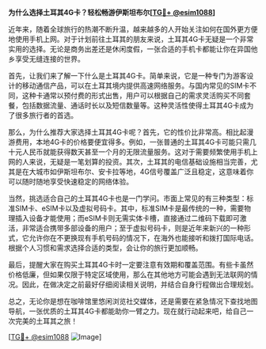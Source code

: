 **为什么选择土耳其4G卡？轻松畅游伊斯坦布尔[[TG💪+ @esim1088](https://t.me/s/esim1088)]**

近年来，随着全球旅行的热潮不断升温，越来越多的人开始关注如何在国外更方便地使用手机上网。对于计划前往土耳其的朋友来说，土耳其4G卡无疑是一个非常实用的选择。无论是商务出差还是休闲度假，一张合适的手机卡都能让你在异国他乡享受无缝连接的世界。

首先，让我们来了解一下什么是土耳其4G卡。简单来说，它是一种专门为游客设计的移动通信产品，可以在土耳其境内提供高速网络服务。与国内常见的SIM卡不同，这种卡通常以预付费的形式出售，用户可以根据自己的需求灵活购买不同套餐，包括数据流量、通话时长以及短信数量等。这种灵活性使得土耳其4G卡成为了很多旅行者的首选。

那么，为什么推荐大家选择土耳其4G卡呢？首先，它的性价比非常高。相比起漫游费用，本地4G卡的价格要便宜得多。例如，一张普通的土耳其4G卡可能只需几十元人民币就能获得数天甚至一个月的无限流量服务。这对于需要频繁使用手机上网的人来说，无疑是一笔划算的投资。其次，土耳其的电信基础设施相当完善，尤其是在大城市如伊斯坦布尔、安卡拉等地，4G信号覆盖广泛且稳定，这意味着你可以随时随地享受快速稳定的网络体验。

当然，挑选适合自己的土耳其4G卡也是一门学问。市面上常见的有三种类型：标准SIM卡、eSIM卡以及虚拟号码卡。其中，标准SIM卡是最传统的一种，需要物理插入设备才能使用；而eSIM卡则无需实体卡槽，直接通过二维码下载即可激活，非常适合携带多部设备的用户；至于虚拟号码卡，则是近年来新兴的一种形式，它允许你在不更换现有手机号码的情况下，在海外也能接听和拨打国际电话。根据个人习惯和需求选择合适的类型，会让你的旅行更加顺畅。

最后，提醒大家在购买土耳其4G卡时一定要注意有效期和覆盖范围。有些卡虽然价格低廉，但如果仅限于特定区域使用，那么在其他地方可能会遇到无法联网的情况。因此，在做决定之前最好仔细阅读相关说明，并结合自身行程做出合理规划。

总之，无论你是想在咖啡馆里悠闲浏览社交媒体，还是需要在紧急情况下查找地图导航，一张优质的土耳其4G卡都能助你一臂之力。现在就行动起来吧，给自己一次完美的土耳其之旅！

[[TG💪+ @esim1088](https://t.me/s/esim1088) ![Image](https://i.postimg.cc/4NQfJmqS/Snipaste-2025-05-13-00-14-12.png)]